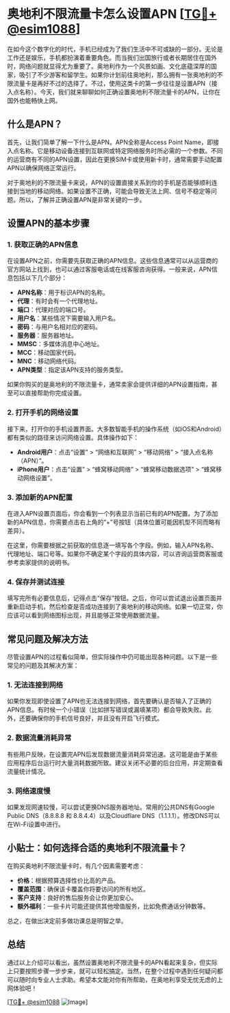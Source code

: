 # 奥地利不限流量卡怎么设置APN [[TG💪+ @esim1088](https://t.me/s/esim1088)]

在如今这个数字化的时代，手机已经成为了我们生活中不可或缺的一部分。无论是工作还是娱乐，手机都扮演着重要角色。而当我们出国旅行或者长期居住在国外时，网络问题就显得尤为重要了。奥地利作为一个风景如画、文化底蕴深厚的国家，吸引了不少游客和留学生。如果你计划前往奥地利，那么拥有一张奥地利的不限流量卡是再好不过的选择了。不过，使用这类卡的第一步往往是设置APN（接入点名称）。今天，我们就来聊聊如何正确设置奥地利不限流量卡的APN，让你在国外也能畅快上网。

## 什么是APN？

首先，让我们简单了解一下什么是APN。APN全称是Access Point Name，即接入点名称。它是移动设备连接到互联网或特定网络服务时所必需的一个参数。不同的运营商有不同的APN设置，因此在更换SIM卡或使用新卡时，通常需要手动配置APN以确保网络正常运行。

对于奥地利的不限流量卡来说，APN的设置直接关系到你的手机是否能够顺利连接到当地的移动网络。如果设置不正确，可能会导致无法上网、信号不稳定等问题。所以，了解并正确设置APN是非常关键的一步。

## 设置APN的基本步骤

### 1. 获取正确的APN信息

在设置APN之前，你需要先获取正确的APN信息。这些信息通常可以从运营商的官方网站上找到，也可以通过客服电话或在线客服咨询获得。一般来说，APN信息包括以下几个部分：

- **APN名称**：用于标识APN的名称。
- **代理**：有时会有一个代理地址。
- **端口**：代理对应的端口号。
- **用户名**：某些情况下需要输入用户名。
- **密码**：与用户名相对应的密码。
- **服务器**：服务器地址。
- **MMSC**：多媒体消息中心地址。
- **MCC**：移动国家代码。
- **MNC**：移动网络代码。
- **APN类型**：指定该APN支持的服务类型。

如果你购买的是奥地利的不限流量卡，通常卖家会提供详细的APN设置指南，甚至可以直接帮助你完成设置。

### 2. 打开手机的网络设置

接下来，打开你的手机设置界面。大多数智能手机的操作系统（如iOS和Android）都有类似的路径来访问网络设置。具体操作如下：

- **Android用户**：点击“设置” > “网络和互联网” > “移动网络” > “接入点名称（APN）”。
- **iPhone用户**：点击“设置” > “蜂窝移动网络” > “蜂窝移动数据选项” > “蜂窝移动网络设置”。

### 3. 添加新的APN配置

在进入APN设置页面后，你会看到一个列表显示当前已有的APN配置。为了添加新的APN信息，你需要点击右上角的“+”号按钮（具体位置可能因机型不同而略有差异）。

在这里，你需要根据之前获取的信息逐一填写各个字段。例如，输入APN名称、代理地址、端口号等。如果你不确定某个字段的具体内容，可以咨询运营商客服或参考卖家提供的说明书。

### 4. 保存并测试连接

填写完所有必要信息后，记得点击“保存”按钮。之后，你可以尝试退出设置页面并重新启动手机，然后检查是否成功连接到了奥地利的移动网络。如果一切正常，你应该可以看到网络图标出现，并且能够正常使用数据流量。

## 常见问题及解决方法

尽管设置APN的过程看似简单，但实际操作中仍可能出现各种问题。以下是一些常见的问题及其解决方案：

### 1. 无法连接到网络

如果你发现即使设置了APN也无法连接到网络，首先要确认是否输入了正确的APN信息。有时候一个小错误（比如拼写错误或漏填某项）都会导致失败。此外，还要确保你的手机信号良好，并且没有开启飞行模式。

### 2. 数据流量消耗异常

有些用户反映，在设置完APN后发现数据流量消耗异常迅速。这可能是由于某些应用程序后台运行时大量消耗数据所致。建议关闭不必要的后台应用，并定期查看流量统计情况。

### 3. 网络速度慢

如果发现网速较慢，可以尝试更换DNS服务器地址。常用的公共DNS有Google Public DNS（8.8.8.8 和 8.8.4.4）以及Cloudflare DNS（1.1.1.1）。修改DNS可以在Wi-Fi设置中进行。

## 小贴士：如何选择合适的奥地利不限流量卡？

在购买奥地利不限流量卡时，有几个因素需要考虑：

- **价格**：根据预算选择性价比高的产品。
- **覆盖范围**：确保该卡覆盖你将要访问的所有地区。
- **客户支持**：良好的售后服务会让你更加安心。
- **额外福利**：一些卡片可能还提供其他增值服务，比如免费通话分钟数等。

总之，在做出决定前多做功课总是明智之举。

## 总结

通过以上介绍可以看出，虽然设置奥地利不限流量卡的APN看起来复杂，但实际上只要按照步骤一步步来，就可以轻松搞定。当然，在整个过程中遇到任何疑问都可以随时向专业人士求助。希望本文能对你有所帮助，在奥地利享受无忧无虑的上网体验吧！

[[TG💪+ @esim1088](https://t.me/s/esim1088) ![Image](https://i.postimg.cc/4NQfJmqS/Snipaste-2025-05-13-00-14-12.png)]